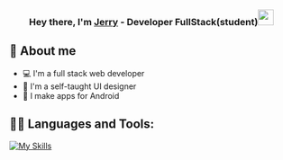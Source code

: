 
<h3 align="center">Hey there, I'm <a href="https://github.com/gera39">Jerry</a> - Developer FullStack(student)<img src="https://media.giphy.com/media/hvRJCLFzcasrR4ia7z/giphy.gif" width="28"></h3>


## 📖 About me

* 💻 I'm a full stack web developer
* 🎨 I'm a self-taught UI designer
* 📱 I make apps for Android




## 👨‍💻 Languages and Tools:
[![My Skills](https://skillicons.dev/icons?i=spring,laravel,mysql,mongodb,php,postman,postgres,react,java,js,astro,html,css,python,bootstrap,jquery,tailwindcss)](https://skillicons.dev)


